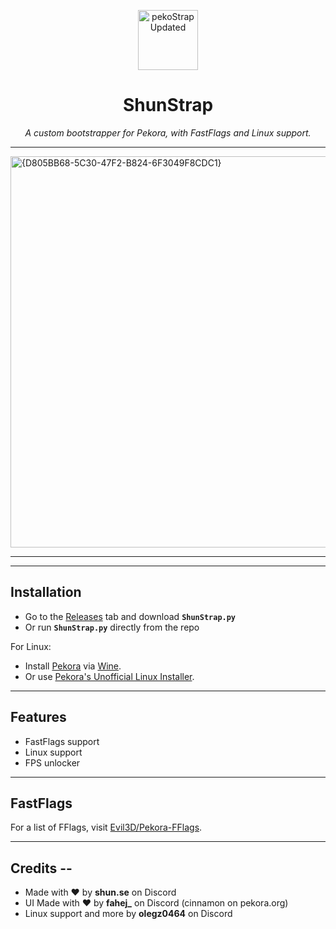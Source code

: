 <p align="center">
<img width="96" height="96" alt="pekoStrap Updated" src="" />

</p>
<h1 align="center">ShunStrap</h1>

<p align="center">
  <i>A custom bootstrapper for Pekora, with FastFlags and Linux support.</i>
</p>


---

<img width="1109" height="626" alt="{D805BB68-5C30-47F2-B824-6F3049F8CDC1}" src="https://github.com/user-attachments/assets/f8bdc129-1576-4729-b059-999042dc6f83" />


---



---

## Installation
- Go to the [Releases](https://github.com/shunzcc/shunstrap/blob/main/ShunStrap.py) tab and download **`ShunStrap.py`**  
- Or run **`ShunStrap.py`** directly from the repo

For Linux:  
- Install [Pekora](https://pekora.org/auth/home) via [Wine](https://www.winehq.org).
- Or use [Pekora's Unofficial Linux Installer](https://nope.com/).

---

## Features
- FastFlags support
- Linux support
- FPS unlocker

---

## FastFlags
For a list of FFlags, visit [Evil3D/Pekora-FFlags](https://github.com/Evil3D/Pekora-FFlags).

---

## Credits --
- Made with ❤️ by **shun.se** on Discord
- UI Made with ❤️ by **fahej_** on Discord (cinnamon on pekora.org)
- Linux support and more by **olegz0464** on Discord
